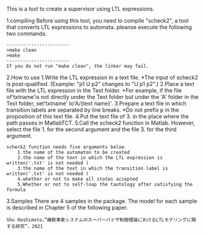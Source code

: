 This is a tool to create a supervisor using LTL expressions.

1.compiling
    Before using this tool, you need to compile "scheck2", a tool that converts LTL expressions to automata.
    pleanse execute the following two commands.

    -----------------------
    >make clean
    >make
    -----------------------
    If you do not run "make clean", the linker may fail.


2.How to use
    1.Write the LTL expression in a text file.
        *The input of scheck2 is post-qualified. (Example: "p1 U p2" changes to "U p1 p2".)
    2.Place a text file with the LTL expression in the Text folder.
        *For example, if the file of'txtname'is not directly under the Text folder but under the 'A' folder in the Text folder, set'txtname' to'A/{text name}'.
    3.Prepare a text file in which transition labels are separated by line breaks.
        *Do not prefix p in the proposition of this text file.
    4.Put the text file of 3. in the place where the path passes in MatlabTCT.
    5.Call the scheck2 function in Matlab. However, select the file 1. for the second argument and the file 3. for the third argument.

    scheck2 function needs five arguments below
        1.the name of the automaton to be created
        2.the name of the text in which the LTL expression is written('.txt' is not needed )
        3.the name of the text in which the transition label is written('.txt' is not needed )
        4.whether or not to make all states accepted
        5.Whether or not to self-loop the tautology after satisfying the formula


3.Samples
    There are 4 samples in the package.
    The model for each sample is described in Chapter 5 of the following paper.

    Shu Hashimoto，”離散事象システムのスーパーバイザ制御理論におけるLTLモデリングに関する研究”，2021
